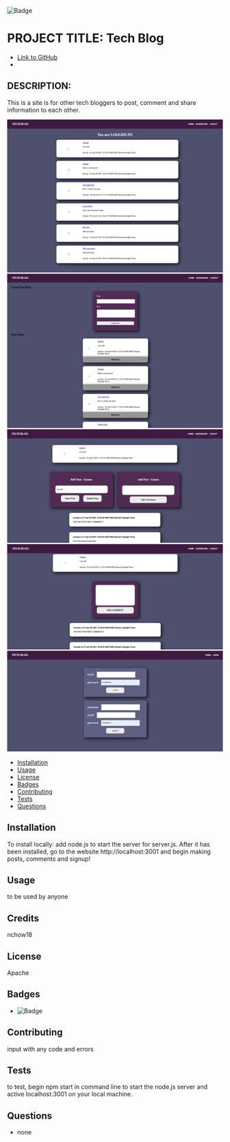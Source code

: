 
![Badge](https://img.shields.io/badge/AWESOME-COOL-yellow.svg)

# PROJECT TITLE: Tech Blog

* [Link to GitHub](https://github.com/nchow18)
* [Email]:(mailto:emailme@nathanchow.ca)

## DESCRIPTION:

This is a site is for other tech bloggers to post, comment and share information to each other.

![Homepage](https://raw.githubusercontent.com/nchow18/tech-blog/develop/media/hompage.png)
![dashboard](https://raw.githubusercontent.com/nchow18/tech-blog/develop/media/dashboard.png)
![edit-post](https://raw.githubusercontent.com/nchow18/tech-blog/develop/media/edit-post.png)
![single-post](https://raw.githubusercontent.com/nchow18/tech-blog/develop/media/single-post.png)
![login](https://raw.githubusercontent.com/nchow18/tech-blog/develop/media/login.png)

* [Installation](#installation)
* [Usage](#usage)
* [License](#license)
* [Badges](#badges)
* [Contributing](#contribute)
* [Tests](#tests)
* [Questions](#questions)

## Installation

To install locally: add node.js to start the server for server.js.  After it has been installed, go to the website http://localhost:3001 and begin making posts, comments and signup!

## Usage

to be used by anyone


## Credits

nchow18

## License

Apache


## Badges

* ![Badge](https://img.shields.io/badge/AWESOME-COOL-yellow.svg)

## Contributing

input with any code and errors

## Tests

to test, begin npm start in command line to start the node.js server and active localhost:3001 on your local machine.

## Questions


* none

    

    
